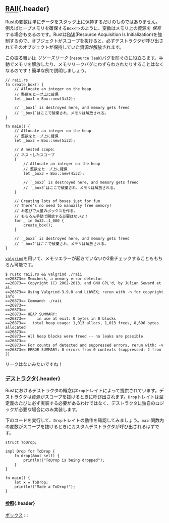 ## [RAII](#raii){.header}

Rustの変数は単にデータをスタック上に保持するだけのものではありません。例えばヒープメモリを確保する`Box<T>`のように、変数はメモリ上の資源を
*保有*
する場合もあるのです。Rustは[RAII](https://en.wikipedia.org/wiki/Resource_Acquisition_Is_Initialization)(Resource
Acquisition Is
Initialization)を強制するので、オブジェクトがスコープを抜けると、必ずデストラクタが呼び出されてそのオブジェクトが保持していた資源が解放されます。

この振る舞いは *リソースリーク*
(`resource leak`)バグを防ぐのに役立ちます。手動でメモリを解放したり、メモリリークバグにわずらわされたりすることはなくなるのです！簡単な例で説明しましょう。

    // raii.rs
    fn create_box() {
        // Allocate an integer on the heap
        // 整数をヒープ上に確保
        let _box1 = Box::new(3i32);

        // `_box1` is destroyed here, and memory gets freed
        // `_box1`はここで破棄され、メモリは解放される。
    }

    fn main() {
        // Allocate an integer on the heap
        // 整数をヒープ上に確保
        let _box2 = Box::new(5i32);

        // A nested scope:
        // ネストしたスコープ
        {
            // Allocate an integer on the heap
            // 整数をヒープ上に確保
            let _box3 = Box::new(4i32);

            // `_box3` is destroyed here, and memory gets freed
            // `_box3`はここで破棄され、メモリは解放される。
        }

        // Creating lots of boxes just for fun
        // There's no need to manually free memory!
        // お遊びで大量のボックスを作る。
        // もちろん手動で開放する必要はないよ！
        for _ in 0u32..1_000 {
            create_box();
        }

        // `_box2` is destroyed here, and memory gets freed
        // `_box2`はここで破棄され、メモリは解放される。
    }

[`valgrind`](http://valgrind.org/info/)を用いて、メモリエラーが起きていないか2重チェックすることももちろん可能です。

``` shell
$ rustc raii.rs && valgrind ./raii
==26873== Memcheck, a memory error detector
==26873== Copyright (C) 2002-2013, and GNU GPL'd, by Julian Seward et al.
==26873== Using Valgrind-3.9.0 and LibVEX; rerun with -h for copyright info
==26873== Command: ./raii
==26873==
==26873==
==26873== HEAP SUMMARY:
==26873==     in use at exit: 0 bytes in 0 blocks
==26873==   total heap usage: 1,013 allocs, 1,013 frees, 8,696 bytes allocated
==26873==
==26873== All heap blocks were freed -- no leaks are possible
==26873==
==26873== For counts of detected and suppressed errors, rerun with: -v
==26873== ERROR SUMMARY: 0 errors from 0 contexts (suppressed: 2 from 2)
```

リークはないみたいですね！

### [デストラクタ](#デストラクタ){.header}

Rustにおけるデストラクタの概念は`Drop`トレイトによって提供されています。デストラクタは資源がスコープを抜けるときに呼び出されます。`Drop`トレイトは型定義のたびに必ず実装する必要があるわけではなく、デストラクタに独自のロジックが必要な場合にのみ実装します。

下のコードを実行して、`Drop`トレイトの動作を確認してみましょう。`main`関数内の変数がスコープを抜けるときにカスタムデストラクタが呼び出されるはずです。

    struct ToDrop;

    impl Drop for ToDrop {
        fn drop(&mut self) {
            println!("ToDrop is being dropped");
        }
    }

    fn main() {
        let x = ToDrop;
        println!("Made a ToDrop!");
    }

#### [参照](#参照){.header}

[ボックス](../std/box.html)
:::

